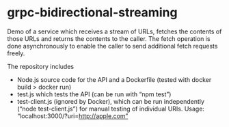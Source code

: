 # grpc-bidirectional-streaming

Demo of a service which receives a stream of URLs, fetches the contents of those URLs and returns the contents to the caller.
The fetch operation is done asynchronously to enable the caller to send additional fetch requests freely.

The repository includes

- Node.js source code for the API and a Dockerfile (tested with docker build > docker run)
- test.js which tests the API (can be run with “npm test”)
- test-client.js (ignored by Docker), which can be run independently (“node test-client.js”) for manual testing of individual URIs. Usage: “localhost:3000/?uri=http://apple.com”
